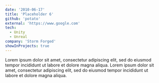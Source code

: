 ```yaml
---
date: '2010-06-17'
title: 'Placeholder 6'
github: 'potato'
external: 'https://www.google.com'
tech:
  - Unity
  - Unreal
company: 'Storm Forged'
showInProjects: true
---
```


Lorem ipsum dolor sit amet, consectetur adipiscing elit, sed do eiusmod tempor incididunt ut labore et dolore magna aliqua. Lorem ipsum dolor sit amet, consectetur adipiscing elit, sed do eiusmod tempor incididunt ut labore et dolore magna aliqua.
